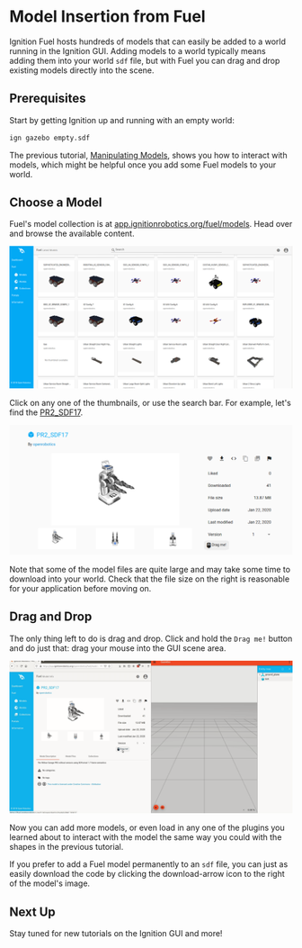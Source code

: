 # Model Insertion from Fuel

Ignition Fuel hosts hundreds of models that can easily be added to a world running in the Ignition GUI.
Adding models to a world typically means adding them into your world `sdf` file, but with Fuel you can drag and drop existing models directly into the scene.

## Prerequisites

Start by getting Ignition up and running with an empty world:

```bash
ign gazebo empty.sdf
```

The previous tutorial, [Manipulating Models](manipulating_models), shows you how to interact with models, which might be helpful once you add some Fuel models to your world.

## Choose a Model

Fuel's model collection is at [app.ignitionrobotics.org/fuel/models](https://app.ignitionrobotics.org/fuel/models).
Head over and browse the available content.

![Fuel models preview](img/fuel.png)

Click on any one of the thumbnails, or use the search bar.
For example, let's find the [PR2_SDF17](https://app.ignitionrobotics.org/openrobotics/fuel/models/PR2_SDF17).

![Vent](img/pr2_detail.png)

Note that some of the model files are quite large and may take some time to download into your world.
Check that the file size on the right is reasonable for your application before moving on.

## Drag and Drop

The only thing left to do is drag and drop.
Click and hold the `Drag me!` button and do just that: drag your mouse into the GUI scene area.

![Drag and drop](img/pr2.gif)

Now you can add more models, or even load in any one of the plugins you learned about to interact with the model the same way you could with the shapes in the previous tutorial.

If you prefer to add a Fuel model permanently to an `sdf` file, you can just as easily download the code by clicking the download-arrow icon to the right of the model's image.

## Next Up

Stay tuned for new tutorials on the Ignition GUI and more!
